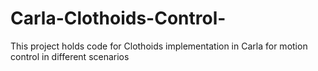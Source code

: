 # Carla-Clothoids-Control-
This project holds code for Clothoids implementation in Carla for motion control in different scenarios
